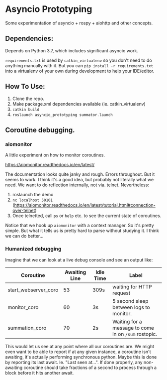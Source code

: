 # Asyncio Prototyping

Some experimentation of asyncio + rospy + aiohttp and other concepts.


## Dependencies:

Depends on Python 3.7, which includes significant asyncio work.

`requirements.txt` is used by `catkin_virtualenv` so you don't need to do anything manually with it. But you can
`pip install -r requirements.txt` into a virtualenv of your own during development to help your IDE/editor.

## How To Use:

1. Clone the repo.
2. Make package.xml dependencies available (ie. catkin_virtualenv)
3. `catkin build`
4. `roslaunch asyncio_prototyping summator.launch`


## Coroutine debugging.

### aiomonitor

A little experiment on how to monitor coroutines.

https://aiomonitor.readthedocs.io/en/latest/

The documentation looks quite janky and rough. Errors throughout. But it seems to work. I think it's a good idea,
but probably not literally what we need. We want to do reflection internally, not via. telnet.  Nevertheless:

1. roslaunch the demo
2. `nc localhost 50101`  (https://aiomonitor.readthedocs.io/en/latest/tutorial.html#connection-over-telnet)
3. Once telnetted, call `ps` or `help` etc. to see the current state of coroutines.

Notice that we hook up `aiomonitor` with a context manager. So it's pretty simple. But what it tells us is pretty
hard to parse without studying it. I think we can do better...

### Humanized debugging

Imagine that we can look at a live debug console and see an output like:

| Coroutine            | Awaiting Line | Idle Time | Label                                                |
|----------------------|---------------|-----------|------------------------------------------------------|
| start_webserver_coro | 53            | 309s      | waiting for HTTP request                             |
| monitor_coro         | 60            | 3s        | 5 second sleep between logs to monitor.              |
| summation_coro       | 70            | 2s        | Waiting for a message to come in on `/sum` rostopic. |

This would let us see at any point where all our coroutines are.  We might even want to be able to report if at any given instance, a coroutine isn't awaiting, it's actually performing synchronous python. Maybe this is done by reporting its last await. Ie. "Last seen at...". If done properly, any non-awaiting coroutine should take fractions of a second to process through a block before it hits another await.
